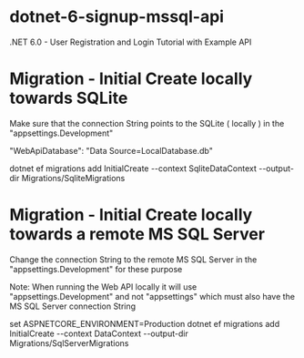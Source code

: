 # dotnet-6-signup-mssql-api

.NET 6.0 - User Registration and Login Tutorial with Example API

# Migration - Initial Create locally towards SQLite

Make sure that the connection String points to the SQLite ( locally ) in the "appsettings.Development" 

"WebApiDatabase": "Data Source=LocalDatabase.db"

dotnet ef migrations add InitialCreate --context SqliteDataContext --output-dir Migrations/SqliteMigrations 

# Migration - Initial Create locally towards a remote MS SQL Server

Change the connection String to the remote MS SQL Server in the "appsettings.Development" for these purpose

Note: When running the Web API locally it will use "appsettings.Development" 
and not "appsettings" which must also have the MS SQL Server connection String

set ASPNETCORE_ENVIRONMENT=Production
dotnet ef migrations add InitialCreate --context DataContext --output-dir Migrations/SqlServerMigrations
